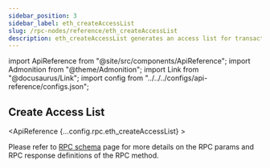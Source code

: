 ```yaml
---
sidebar_position: 3
sidebar_label: eth_createAccessList
slug: /rpc-nodes/reference/eth_createAccessList
description: eth_createAccessList generates an access list for transactions through specifying addresses and storage keys. Useful for optimizing gas costs.
---
```


<head>
    <title>eth_createAccessList RPC Method - Moralis Documentation</title>
</head>

import ApiReference from "@site/src/components/ApiReference";
import Admonition from "@theme/Admonition";
import Link from "@docusaurus/Link";
import config from "../../../configs/api-reference/configs.json";

## Create Access List

<ApiReference {...config.rpc.eth_createAccessList} >
<Admonition type="info" title="Note">

<p>
Please refer to <a href="/rpc-nodes/reference/evm-rpc-schema">RPC schema</a> page for more details on the RPC params and RPC response definitions of the RPC method. 
</p>
</Admonition>
</ApiReference>
